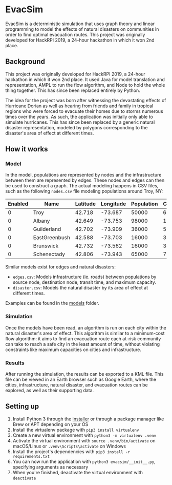 # EvacSim

EvacSim is a deterministic simulation that uses graph theory and linear
programming to model the effects of natural disasters on communities in order
to find optimal evacuation routes. This project was originally developed for
HackRPI 2019, a 24-hour hackathon in which it won 2nd place.

## Background

This project was originally developed for HackRPI 2019, a 24-hour hackathon in
which it won 2nd place. It used Java for model translation and representation,
AMPL to run the flow algorithm, and Node to hold the whole thing together.
This has since been replaced entirely by Python.

The idea for the project was born after witnessing the devastating effects of
Hurricane Dorian as well as hearing from friends and family in tropical regions
who were forced to evacuate their homes due to storms numerous times over the
years. As such, the application was initially only able to simulate hurricanes.
This has since been replaced by a generic natural disaster representation,
modeled by polygons corresponding to the disaster's area of effect at different
times.

## How it works

### Model

In the model, populations are represented by nodes and the infrastructure
between them are represented by edges. These nodes and edges can then be used
to construct a graph. The actual modeling happens in CSV files, such as the
following `nodes.csv` file modeling populations around Troy, NY:

| Enabled | Name          | Latitude | Longitude | Population | Capacity |
| ------- | ------------- | -------- | --------- | ---------- | -------- |
| 0       | Troy          | 42.718   | -73.687   | 50000      | 60000    |
| 0       | Albany        | 42.649   | -73.753   | 98000      | 120000   |
| 0       | Guilderland   | 42.702   | -73.909   | 36000      | 50000    |
| 0       | EastGreenbush | 42.588   | -73.703   | 16000      | 30000    |
| 0       | Brunswick     | 42.732   | -73.562   | 16000      | 35000    |
| 0       | Schenectady   | 42.806   | -73.943   | 65000      | 70000    |

Similar models exist for edges and natural disasters:
- `edges.csv`: Models infrastructure (ie. roads) between populations by source
  node, destination node, transit time, and maximum capacity.
- `disaster.csv`: Models the natural disaster by its area of effect at
  different times.

Examples can be found in the [models](../models/) folder.

### Simulation

Once the models have been read, an algorithm is run on each city within the
natural disaster's area of effect. This algorithm is similar to a minimum-cost
flow algorithm: it aims to find an evacuation route each at-risk community can
take to reach a safe city in the least amount of time, without violating
constraints like maximum capacities on cities and infrastructure.

### Results

After running the simulation, the results can be exported to a KML file. This
file can be viewed in an Earth browser such as Google Earth, where the cities,
infrastructure, natural disaster, and evacuation routes can be explored, as
well as their supporting data.

## Setting up

1. Install Python 3 through the [installer](https://www.python.org/downloads/)
   or through a package manager like Brew or APT depending on your OS
2. Install the virtualenv package with `pip3 install virtualenv`
3. Create a new virtual environment with `python3 -m virtualenv .venv`
4. Activate the virtual environment with `source .venv/bin/activate` on
   macOS/Linux or `.venv\Scripts\activate` on Windows
5. Install the project's dependencies with `pip3 install -r requirements.txt`
6. You can now run the application with `python3 evacsim/__init__.py`,
   specifying arguments as necessary
7. When you're finished, deactivate the virtual environment with `deactivate`


